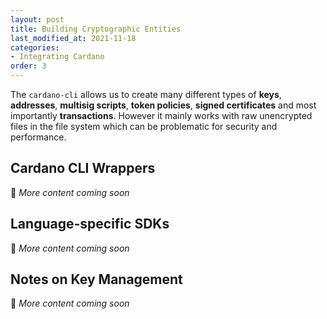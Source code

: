 ```yaml
---
layout: post
title: Building Cryptographic Entities
last_modified_at: 2021-11-18
categories:
- Integrating Cardano
order: 3
---
```


The `cardano-cli` allows us to create many different types of **keys**, **addresses**, **multisig scripts**, **token policies**, **signed certificates** and most importantly **transactions**. However it mainly works with raw unencrypted files in the file system which can be problematic for security and performance.

## Cardano CLI Wrappers
🚧 _More content coming soon_

## Language-specific SDKs
🚧 _More content coming soon_

## Notes on Key Management
🚧 _More content coming soon_